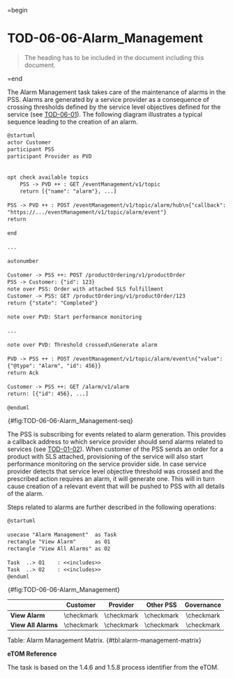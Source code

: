 =begin

# TOD-06-06-Alarm_Management

> The heading has to be included in the document including this document.

=end

The Alarm Management task takes care of the maintenance of alarms in the PSS.
Alarms are generated by a service provider as a consequence of crossing thresholds defined by the service level objectives defined for the service (see [TOD-06-01](#tod-06-01-servicelevelobjectivemanagement)).
The following diagram illustrates a typical sequence leading to the creation of an alarm.

```plantuml
@startuml
actor Customer
participant PSS
participant Provider as PVD


opt check available topics
    PSS -> PVD ++ : GET /eventManagement/v1/topic
    return [{"name": "alarm"}, ...]

PSS -> PVD ++ : POST /eventManagement/v1/topic/alarm/hub\n{"callback": "https://.../eventManagement/v1/topic/alarm/event"}
return

end

...

autonumber

Customer -> PSS ++: POST /productOrdering/v1/productOrder
PSS -> Customer: {"id": 123}
note over PSS: Order with attached SLS fulfillment
Customer -> PSS: GET /productOrdering/v1/productOrder/123
return {"state": "Completed"}

note over PVD: Start performance monitoring

...

note over PVD: Threshold crossed\nGenerate alarm

PVD -> PSS ++ : POST /eventManagement/v1/topic/alarm/event\n{"value": {"@type": "Alarm", "id": 456}}
return Ack

Customer -> PSS ++: GET /alarm/v1/alarm
return: [{"id": 456}, ...]

@enduml
```

![**TOD-06-06**: Alarm Management Sequence](../../common/pixel.png){#fig:TOD-06-06-Alarm_Management-seq}

The PSS is subscribing for events related to alarm generation.
This provides a callback address to which service provider should send alarms related to services (see [TOD-01-02](#tod-01-02-eventmanagement)).
When customer of the PSS sends an order for a product with SLS attached, provisioning of the service will also start performance monitoring on the service provider side.
In case service provider detects that service level objective threshold was crossed and the prescribed action requires an alarm, it will generate one.
This will in turn cause creation of a relevant event that will be pushed to PSS with all details of the alarm.

Steps related to alarms are further described in the following operations:

```plantuml
@startuml

usecase "Alarm Management"  as Task
rectangle "View Alarm"	    as O1
rectangle "View All Alarms" as O2

Task  ..> O1    : <<includes>>
Task  ..> O2    : <<includes>>
@enduml
```

![**TOD-06-06**: Alarm Management](../../common/pixel.png){#fig:TOD-06-06-Alarm_Management}

|                         |  Customer  |  Provider  | Other PSS  | Governance |
|-------------------------|:----------:|:----------:|:----------:|:----------:|
| **View Alarm**          | \checkmark | \checkmark | \checkmark | \checkmark |
| **View All Alarms**     | \checkmark | \checkmark | \checkmark | \checkmark |

Table: Alarm Management Matrix. {#tbl:alarm-management-matrix}

**eTOM Reference**

The task is based on the 1.4.6 and 1.5.8 process identifier from the eTOM.
